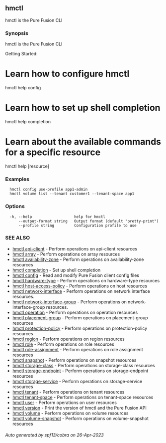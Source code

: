 ## hmctl

hmctl is the Pure Fusion CLI

### Synopsis

hmctl is the Pure Fusion CLI

Getting Started:
  # Learn how to configure hmctl
  hmctl help config

  # Learn how to set up shell completion
  hmctl help completion

  # Learn about the available commands for a specific resource
  hmctl help [resource]

### Examples

```
  hmctl config use-profile app1-admin
  hmctl volume list --tenant customer1 --tenant-space app1
```

### Options

```
  -h, --help                   help for hmctl
      --output-format string   Output format (default "pretty-print")
      --profile string         Configuration profile to use
```

### SEE ALSO

* [hmctl api-client](hmctl_api-client.md)	 - Perform operations on api-client resources
* [hmctl array](hmctl_array.md)	 - Perform operations on array resources
* [hmctl availability-zone](hmctl_availability-zone.md)	 - Perform operations on availability-zone resources
* [hmctl completion](hmctl_completion.md)	 - Set up shell completion
* [hmctl config](hmctl_config.md)	 - Read and modify Pure Fusion client config files
* [hmctl hardware-type](hmctl_hardware-type.md)	 - Perform operations on hardware-type resources
* [hmctl host-access-policy](hmctl_host-access-policy.md)	 - Perform operations on host resources
* [hmctl network-interface](hmctl_network-interface.md)	 - Perform operations on network interface resources.
* [hmctl network-interface-group](hmctl_network-interface-group.md)	 - Perform operations on network-interface-group resources.
* [hmctl operation](hmctl_operation.md)	 - Perform operations on operation resources
* [hmctl placement-group](hmctl_placement-group.md)	 - Perform operations on placement-group resources
* [hmctl protection-policy](hmctl_protection-policy.md)	 - Perform operations on protection-policy resources
* [hmctl region](hmctl_region.md)	 - Perform operations on region resources
* [hmctl role](hmctl_role.md)	 - Perform operations on role resources
* [hmctl role-assignment](hmctl_role-assignment.md)	 - Perform operations on role assignment resources
* [hmctl snapshot](hmctl_snapshot.md)	 - Perform operations on snapshot resources
* [hmctl storage-class](hmctl_storage-class.md)	 - Perform operations on storage-class resources
* [hmctl storage-endpoint](hmctl_storage-endpoint.md)	 - Perform operations on storage-endpoint resources
* [hmctl storage-service](hmctl_storage-service.md)	 - Perform operations on storage-service resources
* [hmctl tenant](hmctl_tenant.md)	 - Perform operations on tenant resources
* [hmctl tenant-space](hmctl_tenant-space.md)	 - Perform operations on tenant-space resources
* [hmctl user](hmctl_user.md)	 - Perform operations on user resources
* [hmctl version](hmctl_version.md)	 - Print the version of hmctl and the Pure Fusion API
* [hmctl volume](hmctl_volume.md)	 - Perform operations on volume resources
* [hmctl volume-snapshot](hmctl_volume-snapshot.md)	 - Perform operations on volume-snapshot resources

###### Auto generated by spf13/cobra on 26-Apr-2023
